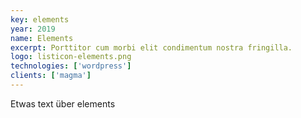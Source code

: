 ```yaml
---
key: elements
year: 2019
name: Elements
excerpt: Porttitor cum morbi elit condimentum nostra fringilla.
logo: listicon-elements.png
technologies: ['wordpress']
clients: ['magma']
---
```


Etwas text über elements
